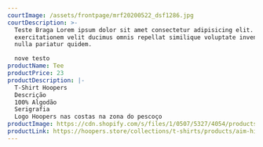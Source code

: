 ```yaml
---
courtImage: /assets/frontpage/mrf20200522_dsf1286.jpg
courtDescription: >-
  Teste Braga Lorem ipsum dolor sit amet consectetur adipisicing elit. Eos
  exercitationem velit ducimus omnis repellat similique voluptate inventore
  nulla pariatur quidem.

  nove testo
productName: Tee
productPrice: 23
productDescription: |-
  T-Shirt Hoopers
  Descrição
  100% Algodão
  Serigrafia
  Logo Hoopers nas costas na zona do pescoço
productImage: https://cdn.shopify.com/s/files/1/0507/5327/4054/products/preta_square_1800x1800.jpg?v=1631706094
productLink: https://hoopers.store/collections/t-shirts/products/aim-higher-than-the-sun-black-tee
---
```

